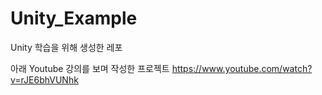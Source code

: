 # Unity_Example

Unity 학습을 위해 생성한 레포

아래 Youtube 강의를 보며 작성한 프로젝트
https://www.youtube.com/watch?v=rJE6bhVUNhk
